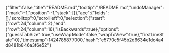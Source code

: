 {"filter":false,"title":"README.md","tooltip":"/README.md","undoManager":{"mark":-1,"position":-1,"stack":[]},"ace":{"folds":[],"scrolltop":0,"scrollleft":0,"selection":{"start":{"row":24,"column":2},"end":{"row":24,"column":16},"isBackwards":true},"options":{"guessTabSize":true,"useWrapMode":false,"wrapToView":true},"firstLineState":0},"timestamp":1424785877000,"hash":"e5770c5f45b2d6634e1dc4a4d8481b846a3f6e52"}